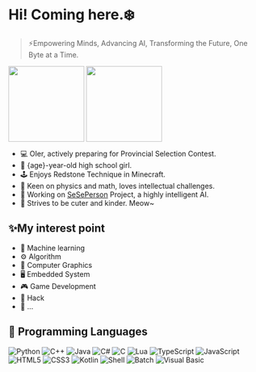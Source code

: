 # Hi! Coming here.❄️
> ⚡Empowering Minds, Advancing AI, Transforming the Future, One Byte at a Time.

<a><img height=150 align="center" src="https://github-readme-stats-two-flame-79.vercel.app/api?username=wellcoming&show_icons=true&custom_title=🥺&theme=transparent" /></a>
<a><img height=150 align="center" src="https://github-readme-stats-two-flame-79.vercel.app/api/top-langs?username=wellcoming&layout=compact&exclude_repo=github-readme-stats&theme=transparent" /></a>

- 💻 OIer, actively preparing for Provincial Selection Contest.
- 📖 {age}-year-old high school girl.
- 🕹️ Enjoys Redstone Technique in Minecraft.
- 🔭 Keen on physics and math, loves intellectual challenges.
- 🤖 Working on [SeSePerson](https://github.com/wellcoming/SeSePerson) Project, a highly intelligent AI.
- 💖 Strives to be cuter and kinder. Meow~

## ✨My interest point
- 🤖 Machine learning
- ⚙️ Algorithm
- 🎨 Computer Graphics
- 🖥️ Embedded System
- 🎮 Game Development
- 🔐 Hack
- 🚀 ...



## 🌱 Programming Languages

![Python](https://img.shields.io/badge/-Python-3776AB?style=flat-square&logo=Python&logoColor=fff)
![C++](https://img.shields.io/badge/-C++-00599C?style=flat-square&logo=C%2B%2B&logoColor=fff)
![Java](https://img.shields.io/badge/-Java-F80000?style=flat-square&logo=Oracle&logoColor=fff)
![C#](https://img.shields.io/badge/-C%23-512BD4?style=flat-square&logo=C%23&logoColor=fff)
![C](https://img.shields.io/badge/-C-A8B9CC?style=flat-square&logo=C&logoColor=000)
![Lua](https://img.shields.io/badge/-Lua-2C2D72?style=flat-square&logo=Lua&logoColor=fff)
![TypeScript](https://img.shields.io/badge/-TypeScript-3178C6?style=flat-square&logo=TypeScript&logoColor=fff)
![JavaScript](https://img.shields.io/badge/-JavaScript-F7DF1E?style=flat-square&logo=JavaScript&logoColor=000)
![HTML5](https://img.shields.io/badge/-HTML5-E34F26?style=flat-square&logo=HTML5&logoColor=fff)
![CSS3](https://img.shields.io/badge/-CSS3-1572B6?style=flat-square&logo=CSS3&logoColor=fff)
![Kotlin](https://img.shields.io/badge/-Kotlin-7F52FF?style=flat-square&logo=Kotlin&logoColor=fff)
![Shell](https://img.shields.io/badge/-Shell-4eaa25?style=flat-square&logo=GNU%20bash&logoColor=fff)
![Batch](https://img.shields.io/badge/-Batch-4d4d4d?style=flat-square&logo=windows%20terminal&logoColor=fff)
![Visual Basic](https://img.shields.io/badge/-Visual%20Basic-512BD4?style=flat-square&logo=Visual%20Basic&logoColor=fff)
